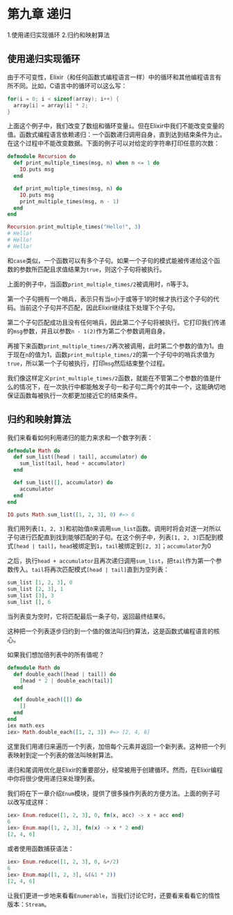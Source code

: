 # 第九章 递归

1.使用递归实现循环
2.归约和映射算法

## 使用递归实现循环

由于不可变性，Elixir（和任何函数式编程语言一样）中的循环和其他编程语言有所不同。比如，C语言中的循环可以这么写：

```c
for(i = 0; i < sizeof(array); i++) {
  array[i] = array[i] * 2;
}
```

上面这个例子中，我们改变了数组和循环变量`i`。但在Elixir中我们不能改变变量的值。函数式编程语言依赖递归：一个函数递归调用自身，直到达到结束条件为止。在这个过程中不能改变数据。下面的例子可以对给定的字符串打印任意的次数：

```elixir
defmodule Recursion do
  def print_multiple_times(msg, n) when n <= 1 do
    IO.puts msg
  end

  def print_multiple_times(msg, n) do
    IO.puts msg
    print_multiple_times(msg, n - 1)
  end
end

Recursion.print_multiple_times("Hello!", 3)
# Hello!
# Hello!
# Hello!
```

和`case`类似，一个函数可以有多个子句。如果一个子句的模式能被传递给这个函数的参数所匹配且求值结果为`true`，则这个子句将被执行。

上面的例子中，当函数`print_multiple_times/2`被调用时，n等于3。

第一个子句拥有一个哨兵，表示只有当`n`小于或等于1的时候才执行这个子句的代码。当前这个子句并不匹配，因此Elixir继续往下处理下个子句。

第二个子句匹配成功且没有任何哨兵，因此第二个子句将被执行。它打印我们传递的`msg`参数，并且以参数`n - 1(2)`作为第二个参数调用自身。

再接下来函数`print_multiple_times/2`再次被调用，此时第二个参数的值为1。由于现在`n`的值为1，函数`print_multiple_times/2`的第一个子句中的哨兵求值为`true`，所以第一个子句被执行，打印`msg`然后结束整个过程。

我们像这样定义`print_multiple_times/2`函数，就能在不管第二个参数的值是什么的情况下，在一次执行中都能触发子句一和子句二两个的其中一个，这能确切地保证函数每被执行一次都更加接近它的结束条件。

## 归约和映射算法

我们来看看如何利用递归的能力来求和一个数字列表：

```elixir
defmodule Math do
  def sum_list([head | tail], accumulator) do
    sum_list(tail, head + accumulator)
  end

  def sum_list([], accumulator) do
    accumulator
  end
end

IO.puts Math.sum_list([1, 2, 3], 0) #=> 6
```

我们用列表`[1, 2, 3]`和初始值`0`来调用`sum_list`函数。调用时将会对逐一对所以子句进行匹配直到找到能够匹配的子句。在这个例子中，列表`[1, 2, 3]`匹配到模式`[head | tail]`，`head`被绑定到`1`，`tail`被绑定到`[2, 3]`；`accumulator`为0

之后，执行`head + accumulator`且再次递归调用`sum_list`，把`tail`作为第一个参数传入。`tail`将再次匹配模式`[head | tail]`直到为空列表：

```elixir
sum_list [1, 2, 3], 0
sum_list [2, 3], 1
sum_list [3], 3
sum_list [], 6
```

当列表变为空时，它将匹配最后一条子句，返回最终结果6。

这种把一个列表逐步归约到一个值的做法叫归约算法，这是函数式编程语言的核心。

如果我们想加倍列表中的所有值呢？

```elixir
defmodule Math do
  def double_each([head | tail]) do
    [head * 2 | double_each(tail)]
  end

  def double_each([]) do
    []
  end
end
iex math.exs
iex> Math.double_each([1, 2, 3]) #=> [2, 4, 6]
```

这里我们用递归来遍历一个列表，加倍每个元素并返回一个新列表。这种把一个列表映射到定一个列表的做法叫映射算法。

递归和尾调用优化是Elixir的重要部分，经常被用于创建循环。然而，在Elixir编程中你将很少使用递归来处理列表。

我们将在下一章介绍`Enum`模块，提供了很多操作列表的方便方法。上面的例子可以改写成这样：

```elixir
iex> Enum.reduce([1, 2, 3], 0, fn(x, acc) -> x + acc end)
6
iex> Enum.map([1, 2, 3], fn(x) -> x * 2 end)
[2, 4, 6]
```

或者使用函数捕获语法：

```elixir
iex> Enum.reduce([1, 2, 3], 0, &+/2)
6
iex> Enum.map([1, 2, 3], &(&1 * 2))
[2, 4, 6]
```

让我们更进一步地来看看`Enumerable`，当我们讨论它时，还要看来看看它的惰性版本：`Stream`。
